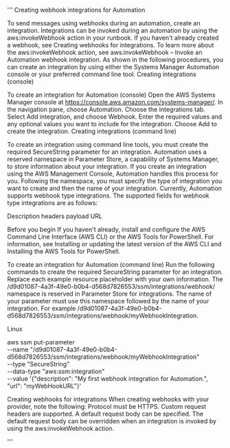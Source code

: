 '''
Creating webhook integrations for Automation

To send messages using webhooks during an automation, create an integration. Integrations can be invoked during an automation by using the aws:invokeWebhook action in your runbook. If you haven't already created a webhook, see Creating webhooks for integrations. To learn more about the aws:invokeWebhook action, see aws:invokeWebhook – Invoke an Automation webhook integration.
As shown in the following procedures, you can create an integration by using either the Systems Manager Automation console or your preferred command line tool.
Creating integrations (console)

To create an integration for Automation (console)
Open the AWS Systems Manager console at https://console.aws.amazon.com/systems-manager/.
In the navigation pane, choose Automation.
Choose the Integrations tab.
Select Add integration, and choose Webhook.
Enter the required values and any optional values you want to include for the integration.
Choose Add to create the integration.
Creating integrations (command line)

To create an integration using command line tools, you must create the required SecureString parameter for an integration. Automation uses a reserved namespace in Parameter Store, a capability of Systems Manager, to store information about your integration. If you create an integration using the AWS Management Console, Automation handles this process for you. Following the namespace, you must specify the type of integration you want to create and then the name of your integration. Currently, Automation supports webhook type integrations.
The supported fields for webhook type integrations are as follows:

Description
headers
payload
URL

Before you begin
If you haven't already, install and configure the AWS Command Line Interface (AWS CLI) or the AWS Tools for PowerShell. For information, see Installing or updating the latest version of the AWS CLI and Installing the AWS Tools for PowerShell.

To create an integration for Automation (command line)
Run the following commands to create the required SecureString parameter for an integration. Replace each example resource placeholder with your own information. The /d9d01087-4a3f-49e0-b0b4-d568d7826553/ssm/integrations/webhook/ namespace is reserved in Parameter Store for integrations. The name of your parameter must use this namespace followed by the name of your integration. For example /d9d01087-4a3f-49e0-b0b4-d568d7826553/ssm/integrations/webhook/myWebhookIntegration.

Linux 

aws ssm put-parameter \
    --name "/d9d01087-4a3f-49e0-b0b4-d568d7826553/ssm/integrations/webhook/myWebhookIntegration" \
    --type "SecureString" \
    --data-type "aws:ssm:integration" \
    --value '{"description": "My first webhook integration for Automation.", "url": "myWebHookURL"}'

Creating webhooks for integrations
When creating webhooks with your provider, note the following:
Protocol must be HTTPS.
Custom request headers are supported.
A default request body can be specified.
The default request body can be overridden when an integration is invoked by using the aws:invokeWebhook action.

'''
